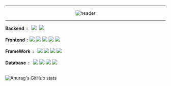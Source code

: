 <hr>
<div align="center">
  
![header](https://capsule-render.vercel.app/api?type=transparent&text=Welcome%20my%20github👍&animation=twinkling&fontSize=30&fontAlignY=50&fontAlign=50&height=70&fontColor=eeeeee)

</div>
<hr>


<!--
### :computer: Tech Stack

[![Hits](https://hits.seeyoufarm.com/api/count/incr/badge.svg?url=https%3A%2F%2Fgithub.com%2Fjypark92%2Fhit-counter&count_bg=%2379C83D&title_bg=%23555555&icon=about-dot-me.svg&icon_color=%23E7E7E7&title=hits&edge_flat=false)](https://hits.seeyoufarm.com)
 -->


<div style="display:flex; flex-direction:column; align-items:flex-start;">
      <!-- Backend -->
    <div>
      <strong>Backend  &nbsp;: </strong>&nbsp;
         <img src="https://img.shields.io/badge/Java-007396.svg?&style=flat-square&logo=Java&logoColor=white">&nbsp;
         <img src="https://img.shields.io/badge/Python-3776AB.svg?&style=flat-square&logo=Python&logoColor=white">
    </div>
    <br/>
  <!-- Frontend -->
    <div>
        <strong>Frontend  &nbsp;: </strong>
        <img src="https://img.shields.io/badge/html5-E34F26?style=flat-square&logo=html5&logoColor=white"> 
        <img src="https://img.shields.io/badge/css-1572B6?style=flat-square&logo=css3&logoColor=white"> 
        <img src="https://img.shields.io/badge/javascript-F7DF1E?style=flat-square&logo=javascript&logoColor=black"> 
        <img src="https://img.shields.io/badge/bootstrap-7952B3?style=flat-square&logo=bootstrap&logoColor=white">
        <img src="https://img.shields.io/badge/jQuery-0769AD.svg?&style=flat-square&logo=jQuery&logoColor=white" />  
    </div>
    <br>
     <!-- FrameWork -->
    <div>
      <strong>FrameWork  &nbsp;: </strong>&nbsp;
         <img src="https://img.shields.io/badge/Spring-6DB33F.svg?&style=flat-square&logo=Spring&logoColor=white">
         <img src="https://img.shields.io/badge/Spring%20Boot-6DB33F.svg?&style=flat-square&logo=Spring%20Boot&logoColor=white">
         <img src="https://img.shields.io/badge/hibernate-59666C.svg?&style=flat-square&logo=hibernate&logoColor=white">
         <img src="https://img.shields.io/badge/Mybatis-59666C.svg?&style=flat-square&logoColor=white">
    </div>
    <br/>
    <!-- Database -->
    <div>
        <strong>Database  &nbsp;: </strong>&nbsp;
        <img src="https://img.shields.io/badge/MySQL-4479A1.svg?&style=flat-square&logo=MySQL&logoColor=white">
        <img src="https://img.shields.io/badge/Oracle-F80000.svg?&style=flat-square&logo=Oracle&logoColor=white">
        <img src="https://img.shields.io/badge/postgresql-4169E1.svg?&style=flat-square&logo=postgresql&logoColor=white">
        <img src="https://img.shields.io/badge/mariadb-003545.svg?&style=flat-square&logo=mariadb&logoColor=white">
    </div>
    <br/>
    <!-- Server 
    <div>
        <strong>Server &nbsp;: </strong>&nbsp;
        <img src="https://img.shields.io/badge/linux-FCC624?style=flat-square&logo=linux&logoColor=black"> 
        <img src="https://img.shields.io/badge/apache tomcat-F8DC75?style=flat-square&logo=apachetomcat&logoColor=black">
        <img src="https://img.shields.io/badge/Amazon AWS-232F3E?style=flat-square&logo=amazon aws&logoColor=white"> 
    </div>
    <br>
      DEV TOOL
    <div>
        <strong>DevTool &nbsp;: </strong>&nbsp;
        <img src="https://img.shields.io/badge/IntelliJ%20IDEA-000000.svg?&style=flat-square&logo=IntelliJ%20IDEA&logoColor=white">
        <img src="https://img.shields.io/badge/Eclipse%20IDEA-2C2255.svg?&style=flat-square&logo=IntelliJ%20IDEA&logoColor=white">
        <img src="https://img.shields.io/badge/postman-FF6C37.svg?&style=flat-square&logoColor=white&logo=postman">
        <img src="https://img.shields.io/badge/DBeaver-59666C.svg?&style=flat-square&logoColor=white">
    </div>
    <br>
      Test TOOL
    <div>
        <strong>Test &nbsp;: </strong>&nbsp;
        <img src="https://img.shields.io/badge/junit5-25A162.svg?&style=flat-square&logo=junit5&logoColor=white">
        <img src="https://img.shields.io/badge/Apache%20jmeter-F22128.svg?&style=flat-square&logo=apachejmeter&logoColor=white">
    </div>
    <br>
        VCS 
      <div>
          <strong>VCS &nbsp;: </strong>&nbsp;
          <img src="https://img.shields.io/badge/Git-F05032.svg?&style=flat-square&logo=Git&logoColor=white">
          <img src="https://img.shields.io/badge/github-D22128.svg?&style=flat-square&logo=Git&logoColor=white">
      </div>-->
  
![Anurag's GitHub stats](https://github-readme-stats.zohan.tech/api?username=jyparkDev&show_icons=true&theme=dracula&layout=compact)
  
<hr>



<!-- [![Solved.ac Profile](http://mazassumnida.wtf/api/v2/generate_badge?boj=pjjy92)](https://solved.ac/pjjy92/) -->

<!-- 
![Typing SVG](https://readme-typing-svg.herokuapp.com?font=Oleo+Script&color=DA70D6&size=45&center=true&vCenter=true&width=404&height=200&lines=%E3%80%80%E3%80%80Park+Jae+Yong+%E3%80%80%E3%80%80) -->




<!--
[![Top Langs](https://github-readme-stats.vercel.app/api/top-langs/?username=jypark92&layout=compact&card_width=50&theme=cobalt&hide=jupyter%20notebook,python)](https://github.com/anuraghazra/github-readme-stats)
-->




<!--
**jypark92/jypark92** is a ✨ _special_ ✨ repository because its `README.md` (this file) appears on your GitHub profile.

Here are some ideas to get you started:

- 🔭 I’m currently working on ...
- 🌱 I’m currently learning ...
- 👯 I’m looking to collaborate on ...
- 🤔 I’m looking for help with ...
- 💬 Ask me about ...
- 📫 How to reach me: ...
- 😄 Pronouns: ...
- ⚡ Fun fact: ...
-->

<!-- 
## My Skill Set  
<table><tr><td valign="top" width="25%">

### Frontend  
<div align="center">  
<img style="margin: 10px" src="https://profilinator.rishav.dev/skills-assets/bootstrap-plain.svg" alt="Bootstrap" height="50" />  
<img style="margin: 10px" src="https://profilinator.rishav.dev/skills-assets/html5-original-wordmark.svg" alt="HTML5" height="50" />  
<img style="margin: 10px" src="https://profilinator.rishav.dev/skills-assets/css3-original-wordmark.svg" alt="CSS3" height="50" />  
<img style="margin: 10px" src="https://profilinator.rishav.dev/skills-assets/javascript-original.svg" alt="JavaScript" height="50" />  
<img style="margin: 10px" src="https://profilinator.rishav.dev/skills-assets/jquery.png" alt="jQuery" height="50" />  
</div>

</td><td valign="top" width="25%">



### Backend  
<div align="center">  
<img style="margin: 10px" src="https://profilinator.rishav.dev/skills-assets/java-original-wordmark.svg" alt="Java" height="50" />  
<img style="margin: 10px" src="https://profilinator.rishav.dev/skills-assets/python-original.svg" alt="Python" height="50" />  
<img style="margin: 10px" src="https://profilinator.rishav.dev/skills-assets/oracle-original.svg" alt="Oracle" height="50" />  
<img style="margin: 10px" src="https://profilinator.rishav.dev/skills-assets/mariadb.png" alt="Maria DB" height="50" />  
<img style="margin: 10px" src="https://profilinator.rishav.dev/skills-assets/springio-icon.svg" alt="Spring" height="50" />  
<img style="margin: 10px" src="https://profilinator.rishav.dev/skills-assets/mysql-original-wordmark.svg" alt="MySQL" height="50" />  
<img style="margin: 10px" src="https://profilinator.rishav.dev/skills-assets/django-original.svg" alt="Django" height="50" />  
</div>

</td><td valign="top" width="25%">



### Machine learning
<div align="center">  
<img style="margin: 10px" src="https://profilinator.rishav.dev/skills-assets/keras.png" alt="Keras" height="50" />  
<img style="margin: 10px" src="https://profilinator.rishav.dev/skills-assets/tensorflow-icon.svg" alt="TensorFlow" height="50" /> 
<img style="margin: 10px" src="https://profilinator.rishav.dev/skills-assets/pytorch-icon.svg" alt="pytorch" height="50" />  
<img style="margin: 10px" src="https://profilinator.rishav.dev/skills-assets/r.svg" alt="R" height="50" /> 
</div>



</td></tr></table> 
-->

